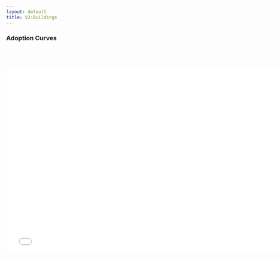 ```yaml
---
layout: default
title: V3:Buildings
---
```


### Adoption Curves
<br/><br/>

<iframe id='igraph' scrolling='no' style='border:none' seamless='seamless' src= "acurves-pathway-World-Buildings-Product_long.html" height='500' width='150%'></iframe>

<br/><br/>